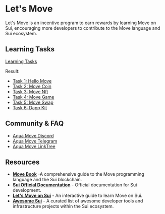 # Let's Move
Let's Move is an incentive program to earn rewards by learning Move on Sui, encouraging more developers to contribute to the Move language and Sui ecosystem.

## Learning Tasks

[Learning Tasks](./task/README.md)

Result:
- [Task 1: Hello Move](mover/nhoc20170861/code/task1)
- [Task 2: Move Coin](mover/nhoc20170861/code/task2)
- [Task 3: Move Nft](mover/nhoc20170861/code/task3)
- [Task 4: Move Game](mover/nhoc20170861/code/task4)
- [Task 5: Move Swap](mover/nhoc20170861/code/task5)
- [Task 6: Dapp Kit](mover/nhoc20170861/code/task6)

## Community & FAQ
- [Aqua Move Discord](https://discord.gg/aquamovedao)
- [Aqua Move Telegram](https://t.me/aquamovedao)
- [Aqua Move LinkTree](https://linktr.ee/aquamovedao)

## Resources
- **[Move Book](https://move-book.com/)** -A comprehensive guide to the Move programming language and the Sui blockchain.
- **[Sui Official Documentation](https://docs.sui.io/)** - Official documentation for Sui development.
- **[Let's Move on Sui](https://letsmovesui.com/)** - An interactive guide to learn Move on Sui.
- **[Awesome Sui](https://github.com/sui-foundation/awesome-sui)** - A curated list of awesome developer tools and infrastructure projects within the Sui ecosystem.

